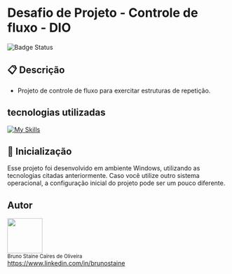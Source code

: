# Desafio de Projeto - Controle de fluxo - DIO

![Badge Status](https://img.shields.io/static/v1?label=STATUS&message=Finalizado&color=green&style=for-the-badge)

## :clipboard: Descrição

- Projeto de controle de fluxo para exercitar estruturas de repetição.

## tecnologias utilizadas

[![My Skills](https://skillicons.dev/icons?i=java,idea)](https://skillicons.dev)


## :rocket: Inicialização
Esse projeto foi desenvolvido em ambiente Windows, utilizando as tecnologias citadas anteriormente.
Caso você utilize outro sistema operacional, a configuração inicial do projeto pode ser um pouco diferente.

## Autor

<img src="https://user-images.githubusercontent.com/87622645/157755137-8d22a951-d323-4c33-814e-c0351ebefafe.png" width=80><br>
<sub>Bruno Staine Caires de Oliveira</sub><br>
https://www.linkedin.com/in/brunostaine